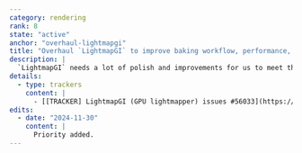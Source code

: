 ```yaml
---
category: rendering
rank: 8
state: "active"
anchor: "overhaul-lightmapgi"
title: "Overhaul `LightmapGI` to improve baking workflow, performance, and features"
description: |
  `LightmapGI` needs a lot of polish and improvements for us to meet the goals we have set for it. Baking times are slower than we want and it often takes too much manual effort to get bakes to achieve the quality that users need.
details:
  - type: trackers
    content: |
      - [[TRACKER] LightmapGI (GPU lightmapper) issues #56033](https://github.com/godotengine/godot/issues/56033)
edits:
  - date: "2024-11-30"
    content: |
      Priority added.
---
```

